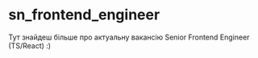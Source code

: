 # sn_frontend_engineer
Тут знайдеш більше про актуальну вакансію Senior Frontend Engineer (TS/React) :)
